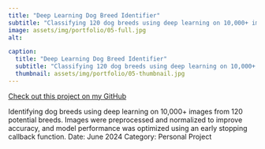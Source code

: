 ```yaml
---
title: "Deep Learning Dog Breed Identifier"
subtitle: "Classifying 120 dog breeds using deep learning on 10,000+ images"
image: assets/img/portfolio/05-full.jpg
alt: 

caption:
  title: "Deep Learning Dog Breed Identifier"
  subtitle: "Classifying 120 dog breeds using deep learning on 10,000+ images"    
  thumbnail: assets/img/portfolio/05-thumbnail.jpg
---
```

[Check out this project on my GitHub](https://github.com/garrettlf/Deep-Learning-Dog-Breed-Identifier)

Identifying dog breeds using deep learning on 10,000+ images from 120 potential breeds. Images were preprocessed and normalized to improve accuracy, and model performance was optimized using an early stopping callback function.
Date: June 2024
Category: Personal Project

